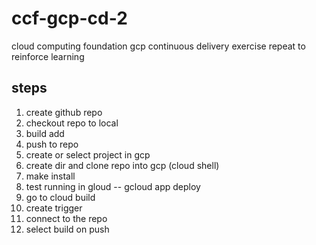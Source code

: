 # ccf-gcp-cd-2
cloud computing foundation gcp continuous delivery exercise repeat to reinforce learning

## steps
1. create github repo
2. checkout repo to local
3. build add
4. push to repo
5. create or select project in gcp
5. create dir and clone repo into gcp (cloud shell)
5. make install
5. test running in gloud -- gcloud app deploy
6. go to cloud build
7. create trigger
8. connect to the repo
9. select build on push
